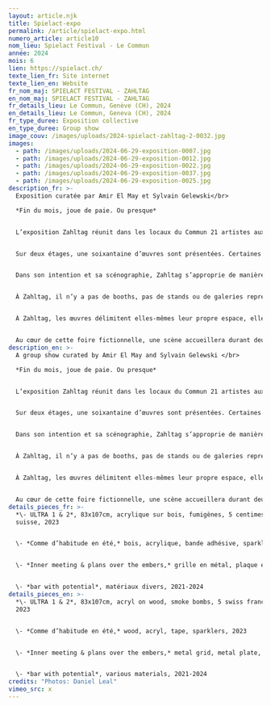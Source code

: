 ```yaml
---
layout: article.njk
title: Spielact-expo
permalink: /article/spielact-expo.html
numero_article: article10
nom_lieu: Spielact Festival - Le Commun
année: 2024
mois: 6
lien: https://spielact.ch/
texte_lien_fr: Site internet
texte_lien_en: Website
fr_nom_maj: SPIELACT FESTIVAL - ZAHLTAG
en_nom_maj: SPIELACT FESTIVAL - ZAHLTAG
fr_details_lieu: Le Commun, Genève (CH), 2024
en_details_lieu: Le Commun, Geneva (CH), 2024
fr_type_duree: Exposition collective
en_type_duree: Group show
image_couv: /images/uploads/2024-spielact-zahltag-2-0032.jpg
images:
  - path: /images/uploads/2024-06-29-exposition-0007.jpg
  - path: /images/uploads/2024-06-29-exposition-0012.jpg
  - path: /images/uploads/2024-06-29-exposition-0022.jpg
  - path: /images/uploads/2024-06-29-exposition-0037.jpg
  - path: /images/uploads/2024-06-29-exposition-0025.jpg
description_fr: >-
  Exposition curatée par Amir El May et Sylvain Gelewski</br> 

  *Fin du mois, joue de paie. Ou presque*


  L’exposition Zahltag réunit dans les locaux du Commun 21 artistes aux pratiques et parcours variés, du 19 au 29 juin. Le titre fait référence, en allemand, à l’expression commune «c’est jour de paie». Il interroge directement le statut de l’artiste et la nature du travail artistique, un domaine où ce sont plutôt l’irrégularité des revenus et l’absence de salaire qui sont monnaie courante.


  Sur deux étages, une soixantaine d’œuvres sont présentées. Certaines appréhendent ce sujet de manière plus ou moins immédiate, à travers leurs propos, formes, sujets, matières ou encore leurs références et métaphores, d’autres laissent place à plusieurs interprétations possibles.


  Dans son intention et sa scénographie, Zahltag s’approprie de manière ludique et observatrice le concept de foire, un type d’événement emblématique du marché de l’art, et propose au public de se plonger dans l’ambiance d’une foire d’art contemporain imaginaire ou fantasmée.


  À Zahltag, il n’y a pas de booths, pas de stands ou de galeries représentant les artistes, ni d’espace VIP. Pas non plus de billet d’entrée, ni prix décernés, tandis que les œuvres ne sont pas mises à la vente.


  À Zahltag, les œuvres délimitent elles-mêmes leur propre espace, elles dialoguent souvent et prennent parfois sens ensemble. Leur valeur n’est pas fixée en termes monétaires mais par leur singularité et leur pertinence, à travers le regard des visiteur·euse·x·s.


  Au cœur de cette foire fictionnelle, une scène accueillera durant deux jours une série de discussions : elles offriront un éclairage sur les enjeux liés à l’exposition et à la thématique du travail de l’art, fil rouge de la 6e édition de Spielact.
description_en: >-
  A group show curated by Amir El May and Sylvain Gelewski </br> 

  *Fin du mois, joue de paie. Ou presque*


  L’exposition Zahltag réunit dans les locaux du Commun 21 artistes aux pratiques et parcours variés, du 19 au 29 juin. Le titre fait référence, en allemand, à l’expression commune «c’est jour de paie». Il interroge directement le statut de l’artiste et la nature du travail artistique, un domaine où ce sont plutôt l’irrégularité des revenus et l’absence de salaire qui sont monnaie courante.


  Sur deux étages, une soixantaine d’œuvres sont présentées. Certaines appréhendent ce sujet de manière plus ou moins immédiate, à travers leurs propos, formes, sujets, matières ou encore leurs références et métaphores, d’autres laissent place à plusieurs interprétations possibles.


  Dans son intention et sa scénographie, Zahltag s’approprie de manière ludique et observatrice le concept de foire, un type d’événement emblématique du marché de l’art, et propose au public de se plonger dans l’ambiance d’une foire d’art contemporain imaginaire ou fantasmée.


  À Zahltag, il n’y a pas de booths, pas de stands ou de galeries représentant les artistes, ni d’espace VIP. Pas non plus de billet d’entrée, ni prix décernés, tandis que les œuvres ne sont pas mises à la vente.


  À Zahltag, les œuvres délimitent elles-mêmes leur propre espace, elles dialoguent souvent et prennent parfois sens ensemble. Leur valeur n’est pas fixée en termes monétaires mais par leur singularité et leur pertinence, à travers le regard des visiteur·euse·x·s.


  Au cœur de cette foire fictionnelle, une scène accueillera durant deux jours une série de discussions : elles offriront un éclairage sur les enjeux liés à l’exposition et à la thématique du travail de l’art, fil rouge de la 6e édition de Spielact.
details_pieces_fr: >-
  *\- ULTRA 1 & 2*, 83x107cm, acrylique sur bois, fumigènes, 5 centimes de franc
  suisse, 2023


  \- *Comme d’habitude en été,* bois, acrylique, bande adhésive, sparklers, 2023


  \- *Inner meeting & plans over the embers,* grille en métal, plaque en métal, crayon & lettraset sur papier, 2022


  \- *bar with potential*, matériaux divers, 2021-2024
details_pieces_en: >-
  *\- ULTRA 1 & 2*, 83x107cm, acryl on wood, smoke bombs, 5 swiss francs cents,
  2023


  \- *Comme d’habitude en été,* wood, acryl, tape, sparklers, 2023


  \- *Inner meeting & plans over the embers,* metal grid, metal plate, pencil & dry transfer on paper, 2022


  \- *bar with potential*, various materials, 2021-2024
credits: "Photos: Daniel Leal"
vimeo_src: x
---
```

